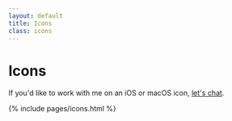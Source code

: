 ```yaml
---
layout: default
title: Icons
class: icons
---
```


# Icons

If you'd like to work with me on an iOS or macOS icon, <a href="mailto:hey@adamwhitcroft.com?subject=App%20icon%20inquiry">let's chat</a>.

{% include pages/icons.html %}
